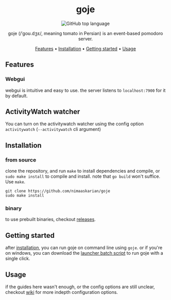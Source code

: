 <div align="center">

# goje
![GitHub top language](https://img.shields.io/github/languages/top/nimaaskarian/goje?color=blue)

goje (/ˈɡoʊ.dʒɛ/, meaning tomato in Persian) is an event-based pomodoro server.

[Features](#features) •
[Installation](#installation) •
[Getting started](#getting-started) •
[Usage](#usage)
</div>

## Features
### Webgui
webgui is intuitive and easy to use. the server listens to `localhost:7900` for
it by default.

## ActivityWatch watcher
You can turn on the activitywatch watcher using the config option `activitywatch` (`--activitywatch` cli argument) 

## Installation
### from source
clone the repository, and run `make` to install dependencies and compile, or
`sudo make install` to compile and install. note that `go build` won't suffice.
Use `make`.

```
git clone https://github.com/nimaaskarian/goje
sudo make install
```

### binary
to use prebuilt binaries, checkout [releases](https://github.com/nimaaskarian/goje/releases).

## Getting started
after [installation](#installation), you can run goje on command line using
`goje`. or if you're on windows, you can download the [launcher batch
script](https://github.com/nimaaskarian/goje/blob/master/goje-launcher.bat) to
run goje with a single click.

## Usage
if the guides here wasn't enough, or the config options are still unclear,
checkout [wiki](https://github.com/nimaaskarian/goje/wiki) for more indepth
configuration options.
